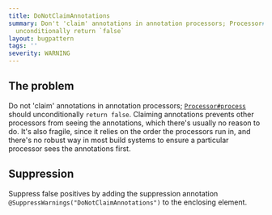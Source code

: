 ```yaml
---
title: DoNotClaimAnnotations
summary: Don't 'claim' annotations in annotation processors; Processor#process should
  unconditionally return `false`
layout: bugpattern
tags: ''
severity: WARNING
---
```


<!--
*** AUTO-GENERATED, DO NOT MODIFY ***
To make changes, edit the @BugPattern annotation or the explanation in docs/bugpattern.
-->


## The problem
Do not 'claim' annotations in annotation processors; [`Processor#process`]
should unconditionally `return false`. Claiming annotations prevents other
processors from seeing the annotations, which there's usually no reason to do.
It's also fragile, since it relies on the order the processors run in, and
there's no robust way in most build systems to ensure a particular processor
sees the annotations first.

[`Processor#process`]: https://docs.oracle.com/en/java/javase/11/docs/api/java.compiler/javax/annotation/processing/Processor.html#process(java.util.Set,javax.annotation.processing.RoundEnvironment)

## Suppression
Suppress false positives by adding the suppression annotation `@SuppressWarnings("DoNotClaimAnnotations")` to the enclosing element.
